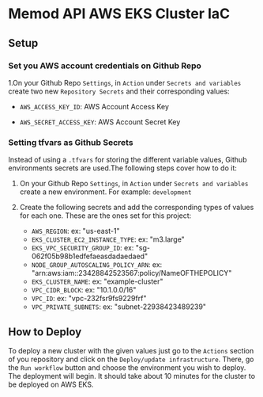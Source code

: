 # Memod API AWS EKS Cluster IaC

## Setup

### Set you AWS account credentials on Github Repo

1.On your Github Repo `Settings`, in `Action` under `Secrets and variables` create two new `Repository Secrets` and their corresponding values:

* `AWS_ACCESS_KEY_ID`: AWS Account Access Key

* `AWS_SECRET_ACCESS_KEY`: AWS Account Secret Key

### Setting tfvars as Github Secrets

Instead of using a `.tfvars` for storing the different variable values, Github environments secrets are used.The following steps cover how to do it:

1. On your Github Repo `Settings`, in `Action` under `Secrets and variables` create a new environment. For example: `development`

2. Create the following secrets and add the corresponding types of values for each one. These are the ones set for this project:

    * `AWS_REGION`: ex: "us-east-1"
    * `EKS_CLUSTER_EC2_INSTANCE_TYPE`: ex: "m3.large"
    * `EKS_VPC_SECURITY_GROUP_ID`: ex: "sg-062f05b98b1edfefaeasdadaedaed"
    * `NODE_GROUP_AUTOSCALING_POLICY_ARN`: ex: "arn:aws:iam::23428842523567:policy/NameOFTHEPOLICY"
    * `EKS_CLUSTER_NAME`: ex: "example-cluster"
    * `VPC_CIDR_BLOCK`: ex: "10.1.0.0/16"
    * `VPC_ID`: ex: "vpc-232fsr9fs9229frf"
    * `VPC_PRIVATE_SUBNETS`: ex: "subnet-22938423489239"

## How to Deploy

To deploy a new cluster with the given values just go to the `Actions` section of you repository and click on the `Deploy/update infrastructure`. There, go the `Run workflow` button and choose the environment you wish to deploy. The deployment will begin. It should take about 10 minutes for the cluster to be deployed on AWS EKS.
